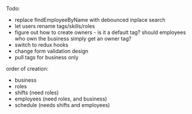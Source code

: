 Todo:
- replace findEmployeeByName with debounced inplace search
- let users rename tags/skills/roles
- figure out how to create owners - is it a default tag? should employees who own the business simply get an owner tag?
- switch to redux hooks
- change form validation design
- pull tags for business only

order of creation:
- business
- roles
- shifts (need roles)
- employees (need roles, and business)
- schedule (needs shifts and employees)